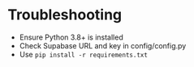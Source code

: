 # Troubleshooting

- Ensure Python 3.8+ is installed
- Check Supabase URL and key in config/config.py
- Use `pip install -r requirements.txt`
